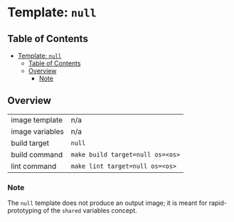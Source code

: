 # Template: `null`

## Table of Contents

<!-- TOC -->
* [Template: `null`](#template--null)
  * [Table of Contents](#table-of-contents)
  * [Overview](#overview)
    * [Note](#note)
<!-- TOC -->

## Overview

|                 |                                  |
|-----------------|----------------------------------|
| image template  | n/a                              |
| image variables | n/a                              |
| build target    | `null`                           |
| build command   | `make build target=null os=<os>` |
| lint command    | `make lint target=null os=<os>`  |

### Note

The `null` template does not produce an output image; it is meant for rapid-prototyping of the `shared` variables concept.
